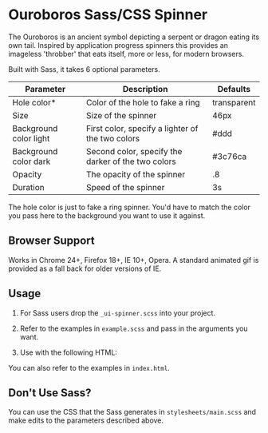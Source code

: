 # Ouroboros Sass/CSS Spinner

The Ouroboros is an ancient symbol depicting a serpent or dragon eating its own tail. Inspired by application progress spinners this provides an imageless 'throbber' that eats itself, more or less, for modern browsers.

Built with Sass, it takes 6 optional parameters.

| Parameter      | Description           | Defaults |
| ------------- |-------------| ----- |
| Hole color*      | Color of the hole to fake a ring | transparent |
| Size      | Size of the spinner      |   46px |
| Background color light | First color, specify a lighter of the two colors      |    #ddd |
| Background color dark | Second color, specify the darker of the two colors      |    #3c76ca |
| Opacity | The opacity of the spinner      |    .8 |
| Duration | Speed of the spinner     |   3s |

The hole color is just to fake a ring spinner. You'd have to match the color you pass here to the background you want to use it against.


## Browser Support

Works in Chrome 24+, Firefox 18+, IE 10+, Opera. A standard animated gif is provided as a fall back for older versions of IE.

## Usage

1. For Sass users drop the `_ui-spinner.scss` into your project.
2. Refer to the examples in `example.scss` and pass in the arguments you want.
3. Use with the following HTML:

    <div class="ui-spinner">
        <span class="side side-left">
            <span class="fill"></span>
        </span>
        <span class="side side-right">
            <span class="fill"></span>
        </span>
    </div>

You can also refer to the examples in `index.html`.

## Don't Use Sass?

You can use the CSS that the Sass generates in `stylesheets/main.scss` and make edits to the parameters described above.